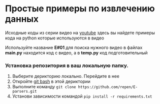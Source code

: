# Простые примеры по извлечению данных

Исходные коды из серии видео на [youtube](https://www.youtube.com/channel/UCNN3bpPlWWUkUMB7gjcUFlw)
здесь вы найдете примеры кода на python которые используются в видео

Используйте название **E#01** для поиска нужного видео
в файлах  **main.py** находится код с видео, а в **temp.py** код подготовительный

### Установка репозитория в ваш локальную папку. 
1. Выберите дерикторию локально. Перейдите в нее
2. Откройте [git bash](https://gitforwindows.org/) в этой дериктории
3. Выполните команду  ```git clone https://github.com/repen/E-parsers.git```
4. Установи зависимости командой ```pip install -r requirements.txt```